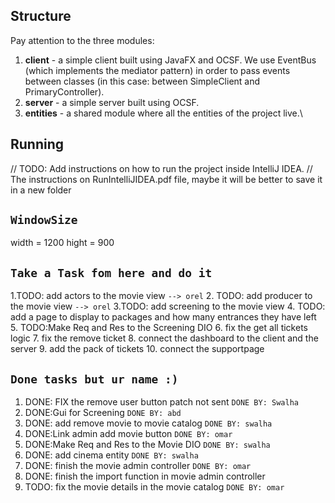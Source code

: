 
## Structure
Pay attention to the three modules:
1. **client** - a simple client built using JavaFX and OCSF. We use EventBus (which implements the mediator pattern) in order to pass events between classes (in this case: between SimpleClient and PrimaryController).
2. **server** - a simple server built using OCSF.
3. **entities** - a shared module where all the entities of the project live.\

## Running
// TODO: Add instructions on how to run the project inside IntelliJ IDEA.
// The instructions on RunIntelliJIDEA.pdf file, maybe it will be better to save it in a new folder
## `WindowSize`
width = 1200
hight = 900

## `Take a Task fom here and do it `
1.TODO: add actors to the movie view `--> orel`
2. TODO: add producer to the movie view `--> orel`
3.TODO: add screening to the movie view
4. TODO: add a page to display to packages and how many entrances they have left
5. TODO:Make Req and Res to the Screening DIO
6. fix the get all tickets logic
7. fix the remove ticket 
8. connect the dashboard to the client and the server
9. add the pack of tickets 
10. connect the supportpage 


## `Done tasks but ur name :)`
1. DONE: FIX the remove user button patch not sent `DONE BY: Swalha`
2. DONE:Gui for Screening `DONE BY: abd`
3. DONE: add remove movie to movie catalog `DONE BY: swalha`
4. DONE:Link admin add movie button `DONE BY: omar`
5. DONE:Make Req and Res to the Movie DIO `DONE BY: swalha`
6. DONE: add cinema entity `DONE BY: swalha`
7. DONE: finish the movie admin controller `DONE BY: omar`
8. DONE: finish the import function in movie admin controller
9. TODO: fix the movie details in the movie catalog `DONE BY: omar`

